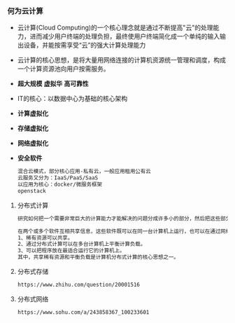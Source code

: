 ### 何为云计算

- 云计算(Cloud Computing)的一个核心理念就是通过不断提高"云"的处理能力，进而减少用户终端的处理负担，最终使用户终端简化成一个单纯的输入输出设备，并能按需享受“云”的强大计算处理能力

- 云计算的核心思想，是将大量用网络连接的计算机资源统一管理和调度，构成一个计算资源池向用户按需服务。

- **超大规模**   **虚拟华**   **高可靠性**

- IT的核心：以数据中心为基础的核心架构

- **计算虚拟化**

- **存储虚拟化**

- **网络虚拟化**

- **安全软件**

  ```txt
  混合云模式，部分核心应用-私有云，一般应用租用公有云
  云服务又分为：IaaS/PaaS/SaaS
  以应用为核心：docker/微服务框架
  openstack
  ```

  

1. 分布式计算

   ```sh
   研究如何把一个需要非常巨大的计算能力才能解决的问题分成许多小的部分，然后把这些部分分配给许多计算机进行处理，最后把这些计算结果综合起来得到最终的结果。
   
   在两个或多个软件互相共享信息，这些软件既可以在同一台计算机上运行，也可以在通过网络连接起来的多台计算机上运行。分布式计算比起其它算法具有以下几个优点：
   1、稀有资源可以共享。
   2、通过分布式计算可以在多台计算机上平衡计算负载。
   3、可以把程序放在最适合运行它的计算机上。
   其中，共享稀有资源和平衡负载是计算机分布式计算的核心思想之一。
   
   ```

   

2. 分布式存储

   ```sh
   https://www.zhihu.com/question/20001516
   ```

   

3. 分布式网络

   ```
   https://www.sohu.com/a/243858367_100233601
   ```

   